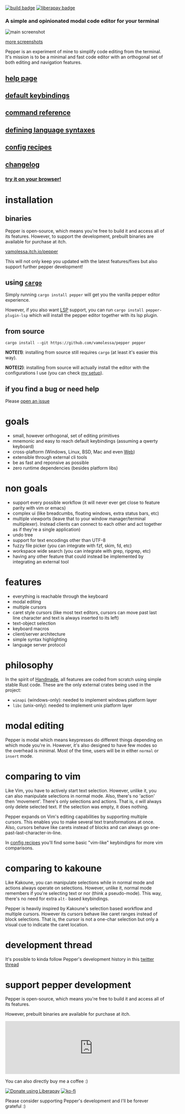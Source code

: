 [![build badge](https://github.com/vamolessa/pepper/workflows/rust/badge.svg?branch=master)](https://github.com/vamolessa/pepper)
[![liberapay badge](https://img.shields.io/liberapay/goal/lessa.svg?logo=liberapay)](https://liberapay.com/lessa/donate)

### A simple and opinionated modal code editor for your terminal

![main screenshot](./.github/screenshots/main.png)

[more screenshots](./.github/screenshots/)

Pepper is an experiment of mine to simplify code editing from the terminal.
It's mission is to be a minimal and fast code editor with an orthogonal set of both editing and navigation features.

## [help page](./pepper/rc/help.md)
## [default keybindings](./pepper/rc/bindings.md)
## [command reference](./pepper/rc/command_reference.md)
## [defining language syntaxes](./pepper/rc/language_syntax_definitions.md)
## [config recipes](./pepper/rc/config_recipes.md)
## [changelog](./pepper/rc/changelog.md)

### [try it on your browser!](https://vamolessa.github.io/pepper/web)

# installation

## binaries
Pepper is open-source, which means you're free to build it and access all of its features.
However, to support the development, prebuilt binaries are available for purchase at itch.

[vamolessa.itch.io/pepper](https://vamolessa.itch.io/pepper)

This will not only keep you updated with the latest features/fixes but also support further
pepper development!

## using [`cargo`](https://doc.rust-lang.org/cargo/)
Simply running `cargo install pepper` will get you the vanilla pepper editor experience.

However, if you also want [LSP](https://microsoft.github.io/language-server-protocol/) support,
you can run `cargo install pepper-plugin-lsp` which will install the pepper editor together with its lsp plugin.

## from source
```
cargo install --git https://github.com/vamolessa/pepper pepper
```

**NOTE(1)**: installing from source still requires `cargo` (at least it's easier this way).

**NOTE(2)**: installing from source will actually install the editor with the configurations I use
(you can check [my setup](https://github.com/vamolessa/pepper/blob/master/mine/src/main.rs)).

## if you find a bug or need help
Please [open an issue](https://github.com/vamolessa/pepper/issues)

# goals

- small, however orthogonal, set of editing primitives
- mnemonic and easy to reach default keybindings (assuming a qwerty keyboard)
- cross-plaftorm (Windows, Linux, BSD, Mac and even [Web](./web))
- extensible through external cli tools
- be as fast and reponsive as possible
- zero runtime dependencies (besides platform libs)

# non goals

- support every possible workflow (it will never ever get close to feature parity with vim or emacs)
- complex ui (like breadcumbs, floating windows, extra status bars, etc)
- multiple viewports (leave that to your window manager/terminal multiplexer). Instead clients can connect to each other and act together as if they're a single application)
- undo tree
- support for text encodings other than UTF-8
- fuzzy file picker (you can integrate with fzf, skim, fd, etc)
- workspace wide search (you can integrate with grep, ripgrep, etc)
- having any other feature that could instead be implemented by integrating an external tool

# features

- everything is reachable through the keyboard
- modal editing
- multiple cursors
- caret style cursors (like most text editors,
cursors can move past last line character and text is always inserted to its left)
- text-object selection
- keyboard macros
- client/server architecture
- simple syntax highlighting
- language server protocol

# philosophy

In the spirit of [Handmade](https://handmade.network/),
all features are coded from scratch using simple stable Rust code.
These are the only external crates being used in the project:
- `winapi` (windows-only): needed to implement windows platform layer
- `libc` (unix-only): needed to implement unix platform layer

# modal editing

Pepper is modal which means keypresses do different things depending on which mode you're in.
However, it's also designed to have few modes so the overhead is minimal. Most of the time, users will be in
either `normal` or `insert` mode.

# comparing to vim

Like Vim, you have to actively start text selection.
However, unlike it, you can also manipulate selections in normal mode.
Also, there's no 'action' then 'movement'. There's only selections and actions.
That is, `d` will always only delete selected text. If the selection was empty, it does nothing.

Pepper expands on Vim's editing capabilities by supporting multiple cursors.
This enables you to make several text transformations at once.
Also, cursors behave like carets instead of blocks and can always go one-past-last-character-in-line.

In [config recipes](./pepper/rc/config_recipes.md#vim-bindings) you'll find some basic "vim-like" keybindigns
for more vim comparisons.

# comparing to kakoune

Like Kakoune, you can manipulate selections while in normal mode and actions always operate on selections.
However, unlike it, normal mode remembers if you're selecting text or nor (think a pseudo-mode).
This way, there's no need for extra `alt-` based keybindings.

Pepper is heavily inspired by Kakoune's selection based workflow and multiple cursors.
However its cursors behave like caret ranges instead of block selections.
That is, the cursor is not a one-char selection but only a visual cue to indicate the caret location.

# development thread
It's possible to kinda follow Pepper's development history in this
[twitter thread](https://twitter.com/ahvamolessa/status/1276978064166182913)

# support pepper development
Pepper is open-source, which means you're free to build it and access all of its features.

However, prebuilt binaries are available for purchase at itch.

<iframe src="https://itch.io/embed/810985?linkback=true" width="552" height="167" frameborder="0">
  <a href="https://vamolessa.itch.io/pepper">pepper code editor by Matheus Lessa Rodrigues</a>
</iframe>

You can also directly buy me a coffee :)

<a href="https://liberapay.com/lessa/donate"><img alt="Donate using Liberapay" src="https://liberapay.com/assets/widgets/donate.svg"></a>
[![ko-fi](https://ko-fi.com/img/githubbutton_sm.svg)](https://ko-fi.com/K3K86X3RD)

Please consider supporting Pepper's development and I'll be forever grateful :)
